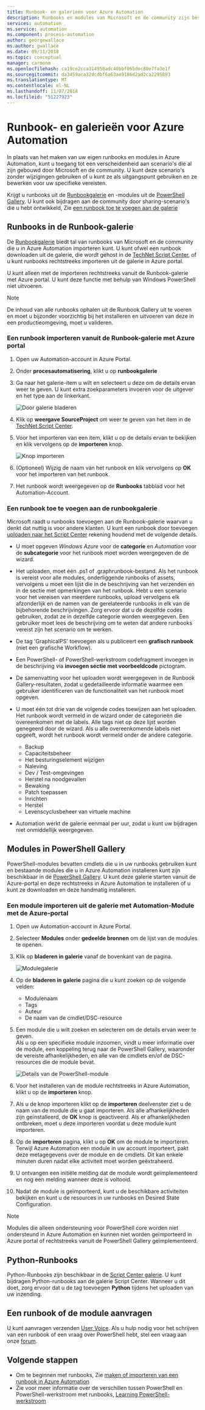 ```yaml
---
title: Runbook- en galerieën voor Azure Automation
description: Runbooks en modules van Microsoft en de community zijn beschikbaar voor u installeren en gebruiken in uw Azure Automation-omgeving.  Dit artikel wordt beschreven hoe u toegang hebt tot deze resources en bij te dragen van uw runbooks in de galerie.
services: automation
ms.service: automation
ms.component: process-automation
author: georgewallace
ms.author: gwallace
ms.date: 09/11/2018
ms.topic: conceptual
manager: carmonm
ms.openlocfilehash: ca19ce2cca314950adc40bbf065dec80e7fa3e1f
ms.sourcegitcommit: da3459aca32dcdbf6a63ae9186d2ad2ca2295893
ms.translationtype: MT
ms.contentlocale: nl-NL
ms.lasthandoff: 11/07/2018
ms.locfileid: "51227923"
---
```

# <a name="runbook-and-module-galleries-for-azure-automation"></a>Runbook- en galerieën voor Azure Automation
In plaats van het maken van uw eigen runbooks en modules in Azure Automation, kunt u toegang tot een verscheidenheid aan scenario's die al zijn gebouwd door Microsoft en de community.  U kunt deze scenario's zonder wijzigingen gebruiken of u kunt ze als uitgangspunt gebruiken en ze bewerken voor uw specifieke vereisten.

Krijgt u runbooks uit de [Runbookgalerie](#runbooks-in-runbook-gallery) en -modules uit de [PowerShell Gallery](#modules-in-powerShell-gallery).  U kunt ook bijdragen aan de community door sharing-scenario's die u hebt ontwikkeld, Zie [een runbook toe te voegen aan de galerie](automation-runbook-gallery.md#adding-a-runbook-to-the-runbook-gallery)

## <a name="runbooks-in-runbook-gallery"></a>Runbooks in de Runbook-galerie
De [Runbookgalerie](https://gallery.technet.microsoft.com/scriptcenter/site/search?f\[0\].Type=RootCategory&f\[0\].Value=WindowsAzure&f\[1\].Type=SubCategory&f\[1\].Value=WindowsAzure_automation&f\[1\].Text=Automation) biedt tal van runbooks van Microsoft en de community die u in Azure Automation importeren kunt. U kunt ofwel een runbook downloaden uit de galerie, die wordt gehost in de [TechNet Script Center](https://gallery.technet.microsoft.com/scriptcenter/site/upload), of u kunt runbooks rechtstreeks importeren uit de galerie in Azure portal.

U kunt alleen met de importeren rechtstreeks vanuit de Runbook-galerie met Azure portal. U kunt deze functie met behulp van Windows PowerShell niet uitvoeren.

> [!NOTE]
> De inhoud van alle runbooks ophalen uit de Runbook Gallery uit te voeren en moet u bijzonder voorzichtig bij het installeren en uitvoeren van deze in een productieomgeving, moet u valideren.
> 
> 

### <a name="to-import-a-runbook-from-the-runbook-gallery-with-the-azure-portal"></a>Een runbook importeren vanuit de Runbook-galerie met Azure portal
1. Open uw Automation-account in Azure Portal.
2. Onder **procesautomatisering**, klikt u op **runbookgalerie**
3. Ga naar het galerie-item u wilt en selecteert u deze om de details ervan weer te geven. U kunt extra zoekparameters invoeren voor de uitgever en het type aan de linkerkant.
   
    ![Door galerie bladeren](media/automation-runbook-gallery/browse-gallery.png)
5. Klik op **weergave SourceProject** om weer te geven van het item in de [TechNet Script Center](https://gallery.technet.microsoft.com/).
6. Voor het importeren van een item, klikt u op de details ervan te bekijken en klik vervolgens op de **importeren** knop.
   
    ![Knop importeren](media/automation-runbook-gallery/gallery-item-detail.png)
7. (Optioneel) Wijzig de naam van het runbook en klik vervolgens op **OK** voor het importeren van het runbook.
8. Het runbook wordt weergegeven op de **Runbooks** tabblad voor het Automation-Account.

### <a name="adding-a-runbook-to-the-runbook-gallery"></a>Een runbook toe te voegen aan de runbookgalerie
Microsoft raadt u runbooks toevoegen aan de Runbook-galerie waarvan u denkt dat nuttig is voor andere klanten.  U kunt een runbook door toevoegen [uploaden naar het Script Center](https://gallery.technet.microsoft.com/site/upload) rekening houdend met de volgende details.

* U moet opgeven *Windows Azure* voor de **categorie** en *Automation* voor de **subcategorie** voor het runbook moet worden weergegeven de de wizard.  
* Het uploaden, moet één .ps1 of .graphrunbook-bestand.  Als het runbook is vereist voor alle modules, onderliggende runbooks of assets, vervolgens u moet een lijst die in de beschrijving van het verzenden en in de sectie met opmerkingen van het runbook.  Hebt u een scenario voor het vereisen van meerdere runbooks, upload vervolgens elk afzonderlijk en de namen van de gerelateerde runbooks in elk van de bijbehorende beschrijvingen. Zorg ervoor dat u de dezelfde codes gebruiken, zodat ze in dezelfde categorie worden weergegeven. Een gebruiker moet lees de beschrijving om te weten dat andere runbooks vereist zijn het scenario om te werken.
* De tag 'GraphicalPS' toevoegen als u publiceert een **grafisch runbook** (niet een grafische Workflow). 
* Een PowerShell- of PowerShell-werkstroom codefragment invoegen in de beschrijving via **invoegen sectie met voorbeeldcode** pictogram.
* De samenvatting voor het uploaden wordt weergegeven in de Runbook Gallery-resultaten, zodat u gedetailleerde informatie waarmee een gebruiker identificeren van de functionaliteit van het runbook moet opgeven.
* U moet één tot drie van de volgende codes toewijzen aan het uploaden.  Het runbook wordt vermeld in de wizard onder de categorieën die overeenkomen met de labels.  Alle tags niet op deze lijst worden genegeerd door de wizard. Als u alle overeenkomende labels niet opgeeft, wordt het runbook wordt vermeld onder de andere categorie.
  
  * Backup
  * Capaciteitsbeheer
  * Het besturingselement wijzigen
  * Naleving
  * Dev / Test-omgevingen
  * Herstel na noodgevallen
  * Bewaking
  * Patch toepassen
  * Inrichten
  * Herstel
  * Levenscyclusbeheer van virtuele machine
* Automation werkt de galerie eenmaal per uur, zodat u kunt uw bijdragen niet onmiddellijk weergegeven.

## <a name="modules-in-powershell-gallery"></a>Modules in PowerShell Gallery
PowerShell-modules bevatten cmdlets die u in uw runbooks gebruiken kunt en bestaande modules die u in Azure Automation installeren kunt zijn beschikbaar in de [PowerShell Gallery](http://www.powershellgallery.com).  U kunt deze galerie starten vanuit de Azure-portal en deze rechtstreeks in Azure Automation te installeren of u kunt ze downloaden en deze handmatig installeren.  

### <a name="to-import-a-module-from-the-automation-module-gallery-with-the-azure-portal"></a>Een module importeren uit de galerie met Automation-Module met de Azure-portal
1. Open uw Automation-account in Azure Portal.
2. Selecteer **Modules** onder **gedeelde bronnen** om de lijst van de modules te openen.
4. Klik op **bladeren in galerie** vanaf de bovenkant van de pagina.
   
    ![Modulegalerie](media/automation-runbook-gallery/modules-blade.png) <br>
5. Op de **bladeren in galerie** pagina die u kunt zoeken op de volgende velden:
   
   * Modulenaam
   * Tags
   * Auteur
   * De naam van de cmdlet/DSC-resource
6. Een module die u wilt zoeken en selecteren om de details ervan weer te geven.  
   Als u op een specifieke module inzoomen, vindt u meer informatie over de module, een koppeling terug naar de PowerShell Gallery, waaronder de vereiste afhankelijkheden, en alle van de cmdlets en/of de DSC-resources die de module bevat.
   
    ![Details van de PowerShell-module](media/automation-runbook-gallery/gallery-item-details-blade.png) <br>
7. Voor het installeren van de module rechtstreeks in Azure Automation, klikt u op de **importeren** knop.
8. Als u de knop importeren klikt op de **importeren** deelvenster ziet u de naam van de module die u gaat importeren. Als alle afhankelijkheden zijn geïnstalleerd, de **OK** knop is geactiveerd. Als er afhankelijkheden ontbreken, moet u deze importeren voordat u deze module kunt importeren.
9. Op de **importeren** pagina, klikt u op **OK** om de module te importeren. Terwijl Azure Automation een module in uw account importeert, pakt deze metagegevens over de module en de cmdlets. Dit kan enkele minuten duren nadat elke activiteit moet worden geëxtraheerd.
10. U ontvangen een initiële melding dat de module wordt geïmplementeerd en nog een melding wanneer deze is voltooid.
11. Nadat de module is geïmporteerd, kunt u de beschikbare activiteiten bekijken en kunt u de resources in uw runbooks en Desired State Configuration.

> [!NOTE]
> Modules die alleen ondersteuning voor PowerShell core worden niet ondersteund in Azure Automation en kunnen niet worden geïmporteerd in Azure portal of rechtstreeks vanuit de PowerShell Gallery geïmplementeerd.

## <a name="python-runbooks"></a>Python-Runbooks

Python-Runbooks zijn beschikbaar in de [Script Center galerie](https://gallery.technet.microsoft.com/scriptcenter/site/search?f%5B0%5D.Type=RootCategory&f%5B0%5D.Value=WindowsAzure&f%5B1%5D.Type=ProgrammingLanguage&f%5B1%5D.Value=Python&f%5B1%5D.Text=Python&sortBy=Date&username=). U kunt bijdragen Python-runbooks aan de galerie Script Center. Wanneer u dit doet, zorg ervoor dat u de tag toevoegen **Python** tijdens het uploaden van uw inzending.

## <a name="requesting-a-runbook-or-module"></a>Een runbook of de module aanvragen
U kunt aanvragen verzenden [User Voice](https://feedback.azure.com/forums/246290-azure-automation/).  Als u hulp nodig voor het schrijven van een runbook of een vraag over PowerShell hebt, stel een vraag aan onze [forum](https://social.msdn.microsoft.com/Forums/windowsazure/en-US/home?forum=azureautomation&filter=alltypes&sort=lastpostdesc).

## <a name="next-steps"></a>Volgende stappen
* Om te beginnen met runbooks, Zie [maken of importeren van een runbook in Azure Automation](automation-creating-importing-runbook.md)
* Zie voor meer informatie over de verschillen tussen PowerShell en PowerShell-werkstroom met runbooks, [Learning PowerShell-werkstroom](automation-powershell-workflow.md)

